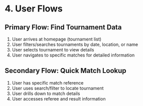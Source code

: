 # 4. User Flows

## Primary Flow: Find Tournament Data
1. User arrives at homepage (tournament list)
2. User filters/searches tournaments by date, location, or name
3. User selects tournament to view details
4. User navigates to specific matches for detailed information

## Secondary Flow: Quick Match Lookup
1. User has specific match reference
2. User uses search/filter to locate tournament
3. User drills down to match details
4. User accesses referee and result information
